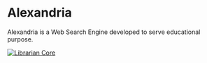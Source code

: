 # Alexandria

Alexandria is a Web Search Engine developed to serve educational purpose.

[![Librarian Core](https://github.com/DveloperY0115/Alexandria/actions/workflows/librarian-core.yml/badge.svg)](https://github.com/DveloperY0115/Alexandria/actions/workflows/librarian-core.yml)
